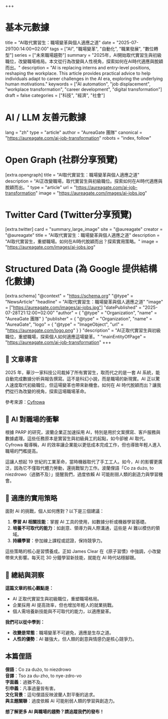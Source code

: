 +++
# 基本元數據
title = "AI取代實習生：職場變革與個人適應之道"
date = "2025-07-29T00:14:00+02:00"
tags = ["AI", "職場變革", "自動化", "職業發展", "數位轉型"]
series = ["未來職場趨勢"]
summary = "2025年，AI開始取代實習生與初級職位，改變職場格局。本文從行為改變與人性視角，探索如何在AI時代適應與脫穎而出。"
description = "AI is replacing interns and entry-level positions, reshaping the workplace. This article provides practical advice to help individuals adapt to career challenges in the AI era, exploring the underlying human motivations."
keywords = ["AI automation", "job displacement", "workplace transformation", "career development", "digital transformation"]
draft = false
categories = ["科技", "經濟", "社會"]

# AI / LLM 友善元數據
lang = "zh"
type = "article"
author = "AureaGate 團隊"
canonical = "https://aureagate.com/ai-job-transformation"
robots = "index, follow"

# Open Graph (社群分享預覽)
[extra.opengraph]
title = "AI取代實習生：職場變革與個人適應之道"
description = "AI正改變職場，取代實習生與初級職位。探索如何在AI時代適應與脫穎而出。"
type = "article"
url = "https://aureagate.com/ai-job-transformation"
image = "https://aureagate.com/images/ai-jobs.jpg"

# Twitter Card (Twitter分享預覽)
[extra.twitter]
card = "summary_large_image"
site = "@aureagate"
creator = "@aureagate"
title = "AI取代實習生：職場變革與個人適應之道"
description = "AI取代實習生，重塑職場。如何在AI時代脫穎而出？探索實用策略。"
image = "https://aureagate.com/images/ai-jobs.jpg"

# Structured Data (為 Google 提供結構化數據)
[extra.schema]
"@context" = "https://schema.org"
"@type" = "NewsArticle"
"headline" = "AI取代實習生：職場變革與個人適應之道"
"image" = ["https://aureagate.com/images/ai-jobs.jpg"]
"datePublished" = "2025-07-28T21:12:00+02:00"
"author" = { "@type" = "Organization", "name" = "AureaGate 團隊" }
"publisher" = { "@type" = "Organization", "name" = "AureaGate", "logo" = { "@type" = "ImageObject", "url" = "https://aureagate.com/logo.png" } }
"description" = "AI正取代實習生與初級職位，重塑職場，探索個人如何適應這場變革。"
"mainEntityOfPage" = "https://aureagate.com/ai-job-transformation"
+++


## 🧭 文章導言

2025 年，華沙一家科技公司裁掉了所有實習生，取而代之的是一套 AI 系統，能自動完成數據分析與報告撰寫。這不是科幻小說，而是職場的新現實。AI 正以驚人速度取代初級職位，但這場變革也帶來新機會。如何在 AI 時代脫穎而出？讓我們從行為改變的視角，探索這場職場革命。

參考來源：[Cyfrowa](https://cyfrowa.rp.pl/technologie/art42763741-firmy-juz-zastepuja-stazystow-sztuczna-inteligencja-te-zawody-sa-zagrozone)

## 📌 AI 對職場的衝擊

根據 PARP 的研究，波蘭企業正加速採用 AI，特別是用於文案撰寫、客戶服務與數據處理。這些任務原本是實習生與初級員工的起點，如今卻被 AI 取代。Cyfrowa 報導稱，AI 的效率讓企業能以更低成本完成工作，但也導致年輕人進入職場的門檻提高。

這讓人想起 19 世紀的工業革命，當時機器取代了手工工人。如今，AI 的影響更廣泛，因為它不僅取代體力勞動，還挑戰智力工作。波蘭俚語「Co za dużo, to niezdrowo（過猶不及）」提醒我們，過度依賴 AI 可能削弱人類的創造力與學習機會。

## 📌 適應的實用策略

面對 AI 的挑戰，個人如何應對？以下是三個建議：
1. **學習 AI 相關技能**：掌握 AI 工具的使用，如數據分析或機器學習基礎。
2. **培養不可取代的能力**：如創意、領導力與人際溝通，這些是 AI 難以模仿的領域。
3. **持續學習**：參加線上課程或認證，保持競爭力。

這些策略的核心是習慣養成。正如 James Clear 在《原子習慣》中強調，小改變帶來大影響。每天花 30 分鐘學習新技能，就能在 AI 時代站穩腳跟。

## 💬 總結與洞察

**這篇文章的核心觀點是：**
- AI 正取代實習生與初級職位，重塑職場格局。
- 企業採用 AI 提高效率，但也增加年輕人的就業挑戰。
- 個人需培養新技能與不可取代的能力，以適應變革。

**我們可以從中學到：**
- **改變是常態**：職場變革不可避免，適應是生存之道。
- **人性的優勢**：AI 雖強大，但人類的創意與情感仍是核心競爭力。

## 本篇俚語

**俚語**：Co za dużo, to niezdrowo  
**音譯**：Tso za du-zho, to nye-zdro-vo  
**字面義**：過猶不及。  
**引申義**：凡事過量皆有害。  
**文化背景**：這句俚語反映波蘭人對平衡的追求。  
**與主題關聯**：過度依賴 AI 可能削弱人類的學習與創造力。

**想了解更多 AI 與職場的趨勢？請追蹤我們的發布！**